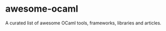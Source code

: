 awesome-ocaml
=============

A curated list of awesome OCaml tools, frameworks, libraries and articles.
